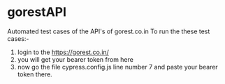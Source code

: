 # gorestAPI
Automated test cases of the API's of gorest.co.in
To run the these test cases:-
1. login to the https://gorest.co.in/
2. you will get your bearer token from here
3. now go the file cypress.config.js line number 7 and paste your bearer token there.
